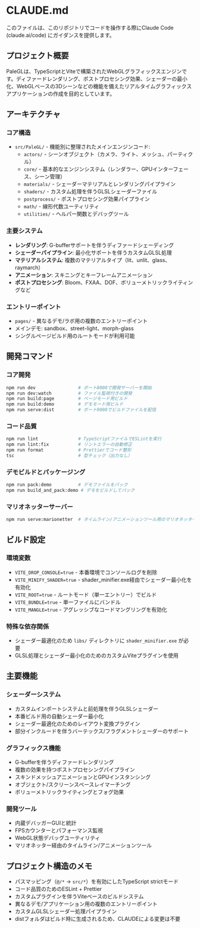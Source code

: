 # CLAUDE.md

このファイルは、このリポジトリでコードを操作する際にClaude Code (claude.ai/code) にガイダンスを提供します。

## プロジェクト概要

PaleGLは、TypeScriptとViteで構築されたWebGLグラフィックスエンジンです。ディファードレンダリング、ポストプロセシング効果、シェーダーの最小化、WebGLベースの3Dシーンなどの機能を備えたリアルタイムグラフィックスアプリケーションの作成を目的としています。

## アーキテクチャ

### コア構造
- `src/PaleGL/` - 機能別に整理されたメインエンジンコード:
  - `actors/` - シーンオブジェクト（カメラ、ライト、メッシュ、パーティクル）
  - `core/` - 基本的なエンジンシステム（レンダラー、GPUインターフェース、シーン管理）
  - `materials/` - シェーダーマテリアルとレンダリングパイプライン
  - `shaders/` - カスタム処理を伴うGLSLシェーダーファイル
  - `postprocess/` - ポストプロセシング効果パイプライン
  - `math/` - 線形代数ユーティリティ
  - `utilities/` - ヘルパー関数とデバッグツール

### 主要システム
- **レンダリング**: G-bufferサポートを伴うディファードシェーディング
- **シェーダーパイプライン**: 最小化サポートを伴うカスタムGLSL処理
- **マテリアルシステム**: 複数のマテリアルタイプ（lit、unlit、glass、raymarch）
- **アニメーション**: スキニングとキーフレームアニメーション
- **ポストプロセシング**: Bloom、FXAA、DOF、ボリューメトリックライティングなど

### エントリーポイント
- `pages/` - 異なるデモ/ラボ用の複数のエントリーポイント
- メインデモ: sandbox、street-light、morph-glass
- シングルページビルド用のルートモードが利用可能

## 開発コマンド

### コア開発
```bash
npm run dev                # ポート8000で開発サーバーを開始
npm run dev:watch          # ファイル監視付きの開発
npm run build:page         # ページモード用ビルド
npm run build:demo         # デモモード用ビルド
npm run serve:dist         # ポート9000でビルドファイルを配信
```

### コード品質
```bash
npm run lint               # TypeScriptファイルでESLintを実行
npm run lint:fix           # リントエラーの自動修正
npm run format             # Prettierでコード整形
tsc                        # 型チェック（出力なし）
```

### デモビルドとパッケージング
```bash
npm run pack:demo          # デモファイルをパック
npm run build_and_pack:demo # デモをビルドしてパック
```

### マリオネッターサーバー
```bash
npm run serve:marionetter  # タイムライン/アニメーションツール用のマリオネッターサーバーを開始
```

## ビルド設定

### 環境変数
- `VITE_DROP_CONSOLE=true` - 本番環境でコンソールログを削除
- `VITE_MINIFY_SHADER=true` - shader_minifier.exe経由でシェーダー最小化を有効化
- `VITE_ROOT=true` - ルートモード（単一エントリー）でビルド
- `VITE_BUNDLE=true` - 単一ファイルにバンドル
- `VITE_MANGLE=true` - アグレッシブなコードマングリングを有効化

### 特殊な依存関係
- シェーダー最適化のため `libs/` ディレクトリに `shader_minifier.exe` が必要
- GLSL処理とシェーダー最小化のためのカスタムViteプラグインを使用

## 主要機能

### シェーダーシステム
- カスタムインポートシステムと前処理を伴うGLSLシェーダー
- 本番ビルド用の自動シェーダー最小化
- シェーダー最適化のためのレイアウト変換プラグイン
- 部分インクルードを伴うバーテックス/フラグメントシェーダーのサポート

### グラフィックス機能
- G-bufferを伴うディファードレンダリング
- 複数の効果を持つポストプロセシングパイプライン
- スキンドメッシュアニメーションとGPUインスタンシング
- オブジェクト/スクリーンスペースレイマーチング
- ボリューメトリックライティングとフォグ効果

### 開発ツール
- 内蔵デバッガーGUIと統計
- FPSカウンターとパフォーマンス監視
- WebGL状態デバッグユーティリティ
- マリオネッター経由のタイムライン/アニメーションツール

## プロジェクト構造のメモ

- パスマッピング（`@/*` -> `src/*`）を有効にしたTypeScript strictモード
- コード品質のためのESLint + Prettier
- カスタムプラグインを伴うViteベースのビルドシステム
- 異なるデモ/アプリケーション用の複数のエントリーポイント
- カスタムGLSLシェーダー処理パイプライン
- distフォルダはビルド時に生成されるため、CLAUDEによる変更は不要
